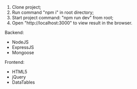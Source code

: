 1. Clone project;
2. Run command "npm i" in root directory;
3. Start project command: "npm run dev" from root;
4. Open "http://localhost:3000" to view result in the browser.

Backend:
- NodeJS
- ExpressJS
- Mongoose

Frontend:
- HTML5
- jQuery
- DataTables
